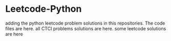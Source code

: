 # Leetcode-Python
adding the python leetcode problem solutions in this repositories. 
The code files are here.
all CTCI problems solutions are here.
some leetcode solutions are here

















































































































































































































































































































































































































































































